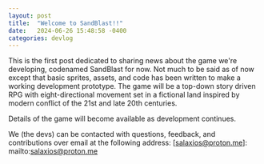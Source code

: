 ```yaml
---
layout: post
title:  "Welcome to SandBlast!!"
date:   2024-06-26 15:48:58 -0400
categories: devlog
---
```

This is the first post dedicated to sharing news about the game we're developing, codenamed SandBlast for now. Not much to be said as of now except that basic sprites, assets, and code has been written to make a working development prototype. The game will be a top-down story driven RPG with eight-directional movement set in a fictional land inspired by modern conflict of the 21st and late 20th centuries.

Details of the game will become available as development continues.

We (the devs) can be contacted with questions, feedback, and contributions over email at the following address:
[salaxios@proton.me]: mailto:salaxios@proton.me